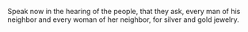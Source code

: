 Speak now in the hearing of the people, that they ask, every man of his neighbor and every woman of her neighbor, for silver and gold jewelry.
